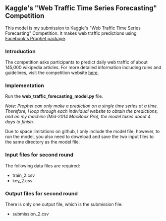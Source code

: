## Kaggle's "Web Traffic Time Series Forecasting" Competition

This model is my submission to Kaggle's "Web Traffic Time Series Forecasting" Competition. It makes web traffic predictions using [Facebook's Prophet package](https://github.com/facebook/prophet). 

### Introduction

The competition asks participants to predict daily web traffic of about 145,000 wikipedia articles. For more detailed information including rules and guidelines, visit the competition website [here](https://www.kaggle.com/c/web-traffic-time-series-forecasting).

### Implementation

Run the **web_traffic_forecasting_model.py** file. 

*Note: Prophet can only make a prediction on a single time series at a time. Therefore, I loop through each individual website to obtain the predictions, and on my machine (Mid-2014 MacBook Pro), the model takes about 4 days to finish.*

Due to space limitations on github, I only include the model file; however, to run the model, you also need to download and save the two input files to the same directory as the model file.

### Input files for second round

The following data files are required:
- train_2.csv
- key_2.csv

### Output files for second round

There is only one output file, which is the submission file:
- submission_2.csv